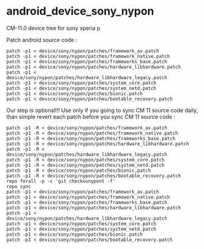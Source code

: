 android_device_sony_nypon
=========================

CM-11.0 device tree for sony xperia p


Patch android source code :

    patch -p1 < device/sony/nypon/patches/framework_av.patch
    patch -p1 < device/sony/nypon/patches/framework_native.patch
    patch -p1 < device/sony/nypon/patches/frameworks_base.patch
    patch -p1 < device/sony/nypon/patches/hardware_libhardware.patch
    patch -p1 < device/sony/nypon/patches/hardware_libhardware_legacy.patch
    patch -p1 < device/sony/nypon/patches/system_core.patch
    patch -p1 < device/sony/nypon/patches/system_netd.patch
    patch -p1 < device/sony/nypon/patches/bionic.patch
    patch -p1 < device/sony/nypon/patches/bootable_recovery.patch

Our step is optional!!! Use only if you going to sync CM 11 source code daily, than simple revert each patch before you sync CM 11 source code :

    patch -p1 -R < device/sony/nypon/patches/framework_av.patch
    patch -p1 -R < device/sony/nypon/patches/framework_native.patch
    patch -p1 -R < device/sony/nypon/patches/frameworks_base.patch
    patch -p1 -R < device/sony/nypon/patches/hardware_libhardware.patch
    patch -p1 -R < device/sony/nypon/patches/hardware_libhardware_legacy.patch
    patch -p1 -R < device/sony/nypon/patches/system_core.patch
    patch -p1 -R < device/sony/nypon/patches/system_netd.patch
    patch -p1 -R < device/sony/nypon/patches/bionic.patch
    patch -p1 -R < device/sony/nypon/patches/bootable_recovery.patch
    repo forall -p -c 'git checkounypont -f'
    repo sync
    patch -p1 < device/sony/nypon/patches/framework_av.patch
    patch -p1 < device/sony/nypon/patches/framework_native.patch
    patch -p1 < device/sony/nypon/patches/frameworks_base.patch
    patch -p1 < device/sony/nypon/patches/hardware_libhardware.patch
    patch -p1 < device/sony/nypon/patches/hardware_libhardware_legacy.patch
    patch -p1 < device/sony/nypon/patches/system_core.patch
    patch -p1 < device/sony/nypon/patches/system_netd.patch
    patch -p1 < device/sony/nypon/patches/bionic.patch
    patch -p1 < device/sony/nypon/patches/bootable_recovery.patch

